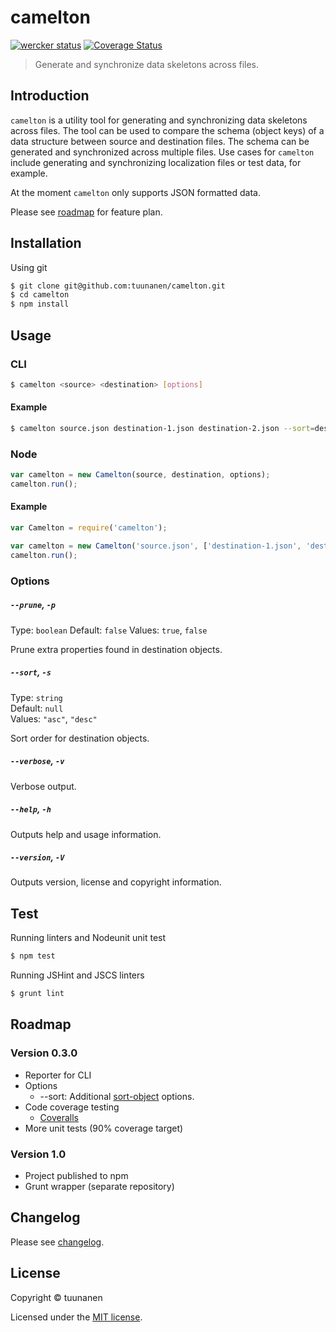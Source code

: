 camelton
========

[![wercker status](https://app.wercker.com/status/e8efc33471deb952a82c2d272ffb769d/s "wercker status")](https://app.wercker.com/project/bykey/e8efc33471deb952a82c2d272ffb769d)
[![Coverage Status](https://coveralls.io/repos/tuunanen/camelton/badge.png?branch=master)](https://coveralls.io/r/tuunanen/camelton?branch=master)

> Generate and synchronize data skeletons across files.

## Introduction
`camelton` is a utility tool for generating and synchronizing data skeletons
across files. The tool can be used to compare the schema (object keys) of a data
structure between source and destination files. The schema can be generated and
synchronized across multiple files. Use cases for `camelton` include generating
and synchronizing localization files or test data, for example.

At the moment `camelton` only supports JSON formatted data.

Please see
[roadmap](https://github.com/tuunanen/camelton#roadmap) for feature plan.

## Installation

Using git

```sh
$ git clone git@github.com:tuunanen/camelton.git
$ cd camelton
$ npm install
```

## Usage

### CLI

```sh
$ camelton <source> <destination> [options]
```

#### Example

```sh
$ camelton source.json destination-1.json destination-2.json --sort=desc
```

### Node

```js
var camelton = new Camelton(source, destination, options);
camelton.run();
```

#### Example

```js
var Camelton = require('camelton');

var camelton = new Camelton('source.json', ['destination-1.json', 'destination-2.json'], {sort: 'desc'});
camelton.run();
```

### Options

##### `--prune`, `-p`

Type: `boolean`
Default: `false`
Values: `true`, `false`

Prune extra properties found in destination objects.

##### `--sort`, `-s`

Type: `string`  
Default: `null`  
Values: `"asc"`, `"desc"`

Sort order for destination objects.

##### `--verbose`, `-v`

Verbose output.

##### `--help`, `-h`

Outputs help and usage information.

##### `--version`, `-V`

Outputs version, license and copyright information.

## Test

Running linters and Nodeunit unit test

```sh
$ npm test
```

Running JSHint and JSCS linters

```sh
$ grunt lint
```

## Roadmap

### Version 0.3.0
* Reporter for CLI
* Options
  * --sort: Additional [sort-object](https://www.npmjs.org/package/sort-object) options.
* Code coverage testing
  * [Coveralls](https://coveralls.io/)
* More unit tests (90% coverage target)

### Version 1.0
* Project published to npm
* Grunt wrapper (separate repository)

## Changelog

Please see [changelog](https://github.com/tuunanen/camelton/blob/master/CHANGELOG.md).

## License

Copyright &copy; tuunanen

Licensed under the [MIT license](https://github.com/tuunanen/camelton/blob/master/LICENSE).
